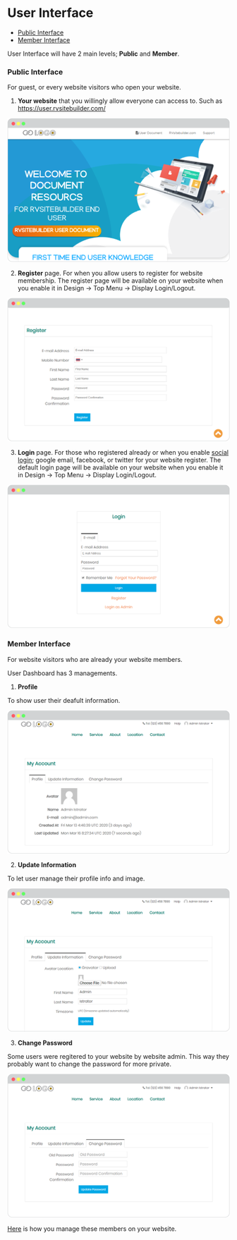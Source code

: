# User Interface

  - [Public Interface](#publicinterface)
  - [Member Interface](#memberinterface)

User Interface will have 2 main levels; **Public** and **Member**.


<a name="publicinterface"></a>
### Public Interface

For guest, or every website visitors who open your website.

1. **Your website** that you willingly allow everyone can access to. Such as https://user.rvsitebuilder.com/

![image](images/user_interface/img_user_rvsitebuilder.png)


2. **Register** page. For when you allow users to register for website membership. The register page will be available on your website when you enable it in Design -> Top Menu -> Display Login/Logout.

![image](images/user_interface/img_register.png)

3. **Login** page. For those who registered already or when you enable [social login](register-and-login-system.md); google email, facebook, or twitter for your website register. The default login page will be available on your website when you enable it in Design -> Top Menu -> Display Login/Logout.

![image](images/user_interface/img_login.png)



<a name="memberinterface"></a>
### Member Interface

For website visitors who are already your website members.

User Dashboard has 3 managements.

1. **Profile**

To show user their deafult information.

![image](images/user_interface/img_member_interface_01_profile.png)


2. **Update Information**

To let user manage their profile info and image.

![image](images/user_interface/img_member_interface_02_update_information.png)


3. **Change Password**

Some users were regitered to your website by website admin. This way they probably want to change the password for more private.

![image](images/user_interface/img_member_interface_03_change_password.png)


[Here](website-membership.md) is how you manage these members on your website.